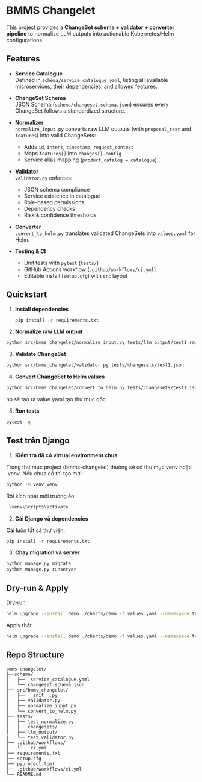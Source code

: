 # BMMS Changelet

This project provides a **ChangeSet schema + validator + converter pipeline** to normalize LLM outputs into actionable Kubernetes/Helm configurations.

## Features

- **Service Catalogue**  
  Defined in `schema/service_catalogue.yaml`, listing all available microservices, their dependencies, and allowed features.

- **ChangeSet Schema**  
  JSON Schema (`schema/changeset.schema.json`) ensures every ChangeSet follows a standardized structure.

- **Normalizer**  
  `normalize_input.py` converts raw LLM outputs (with `proposal_text` and `features`) into valid ChangeSets:
  - Adds `id`, `intent`, `timestamp`, `request_context`
  - Maps `features[]` into `changes[].config`
  - Service alias mapping (`product_catalog → catalogue`)

- **Validator**  
  `validator.py` enforces:
  - JSON schema compliance
  - Service existence in catalogue
  - Role-based permissions
  - Dependency checks
  - Risk & confidence thresholds

- **Converter**  
  `convert_to_helm.py` translates validated ChangeSets into `values.yaml` for Helm.

- **Testing & CI**  
  - Unit tests with `pytest` (`tests/`)
  - GitHub Actions workflow (`.github/workflows/ci.yml`)
  - Editable install (`setup.cfg`) with `src` layout

## Quickstart

1. **Install dependencies**
   ```bash
   pip install -r requirements.txt
   ```

2. **Normalize raw LLM output**
```bash
python src/bmms_changelet/normalize_input.py tests/llm_output/test1_raw.json tests/changesets/test1.json
```

3. **Validate ChangeSet**
```bash
python src/bmms_changelet/validator.py tests/changesets/test1.json
```

4. **Convert ChangeSet to Helm values**
```bash
python src/bmms_changelet/convert_to_helm.py tests/changesets/test1.json > values.yaml
```

nó sẽ tạo ra value.yaml tạo thư mục gốc

5. **Run tests**
```bash
pytest -q
```


## Test trên Django

1. **Kiểm tra đã có virtual environment chưa**

Trong thư mục project (bmms-changelet) thường sẽ có thư mục venv hoặc .venv. Nếu chưa có thì tạo mới:

```bash
python -m venv venv
```

Rồi kích hoạt môi trường ảo:
```bash
.\venv\Scripts\activate
```
2. **Cài Django và dependencies**

Cài luôn tất cả thư viện:

```bash
pip install -r requirements.txt
```

3. **Chạy migration và server**

```bash
python manage.py migrate
python manage.py runserver
```
## Dry-run & Apply

Dry-run
```bash
helm upgrade --install demo ./charts/demo -f values.yaml --namespace tenant-demo --dry-run
```

Apply thật
```bash
helm upgrade --install demo ./charts/demo -f values.yaml --namespace tenant-demo
```



## Repo Structure

```plaintext
bmms-changelet/
├──schema/
│   ├──  service_catalogue.yaml
│   └── changeset.schema.json
├── src/bmms_changelet/
│   ├── __init__.py
│   ├── validator.py
│   ├── normalize_input.py
│   └── convert_to_helm.py
├── tests/
│   ├── test_normalize.py
│   ├── changesets/
│   ├── llm_output/
|   └── test_validator.py 
├── .github/workflows/
│   └──  ci.yml
├── requirements.txt
├── setup.cfg
├── pyproject.toml
├── .github/workflows/ci.yml    
└── README.md
```
